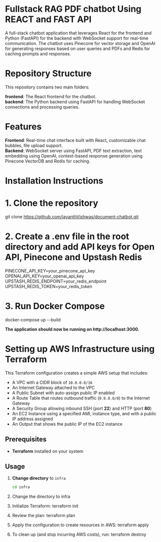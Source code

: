 # Fullstack RAG PDF chatbot Using REACT and FAST API

A full-stack chatbot application that leverages React for the frontend and Python (FastAPI) for the backend with WebSocket support for real-time communication. The chatbot uses Pinecone for vector storage and OpenAI for generating responses based on user queries and PDFs and Redis for caching prompts and responses.

# Repository Structure

This repository contains two main folders:

**frontend**: The React frontend for the chatbot.<br>
**backend**: The Python backend using FastAPI for handling WebSocket connections and processing queries.

# Features
**Frontend**: Real-time chat interface built with React, customizable chat bubbles, file upload support. <br>
**Backend**: WebSocket server using FastAPI, PDF text extraction, text embedding using OpenAI, context-based response generation using Pinecone VectorDB and Redis for caching. 

# Installation Instructions

# 1. Clone the repository
git clone https://github.com/jayanthVishwas/document-chatbot.git <br>

# 2. Create a .env file in the root directory and add API keys for Open API, Pinecone and Upstash Redis
PINECONE_API_KEY=your_pinecone_api_key
OPENAI_API_KEY=your_openai_api_key
UPSTASH_REDIS_ENDPOINT=your_redis_endpoint
UPSTASH_REDIS_TOKEN=your_redis_token

# 3. Run Docker Compose
docker-compose up --build

**The application should now be running on http://localhost:3000.** <br>

# Setting up AWS Infrastructure using Terraform

This Terraform configuration creates a simple AWS setup that includes:
- A VPC with a CIDR block of `10.0.0.0/16`
- An Internet Gateway attached to the VPC
- A Public Subnet with auto-assign public IP enabled
- A Route Table that routes outbound traffic (`0.0.0.0/0`) to the Internet Gateway
- A Security Group allowing inbound SSH (port **22**) and HTTP (port **80**)
- An EC2 Instance using a specified AMI, instance type, and with a public IP address assigned
- An Output that shows the public IP of the EC2 instance

## Prerequisites
- **Terraform** installed on your system

## Usage
1. **Change directory** to `infra`  
   ```bash
   cd infra

2. Change the directory to infra
3. Initialize Terraform: terraform init
4. Review the plan: terraform plan
5. Apply the configuration to create resources in AWS: terraform apply

6. To clean up (and stop incurring AWS costs), run: terraform destroy




